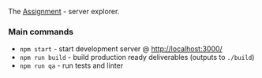 The [Assignment](/ASSIGNMENT.md) - server explorer.


### Main commands

* `npm start` - start development server @ [http://localhost:3000/](http://localhost:3000/)
* `npm run build` - build production ready deliverables (outputs to `./build`)
* `npm run qa` - run tests and linter
